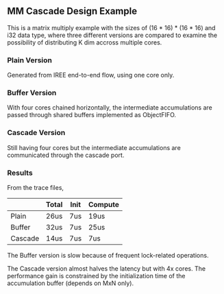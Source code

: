 <!---//===- README.md --------------------------*- Markdown -*-===//
//
// This file is licensed under the Apache License v2.0 with LLVM Exceptions.
// See https://llvm.org/LICENSE.txt for license information.
// SPDX-License-Identifier: Apache-2.0 WITH LLVM-exception
//
// Copyright (C) 2024, Advanced Micro Devices, Inc.
// 
//===----------------------------------------------------------------------===//-->

## MM Cascade Design Example
This is a matrix multiply example with the sizes of (16 * 16) * (16 * 16) and i32 data type, where three different versions are compared to examine the possibility of distributing K dim accross multiple cores.

### Plain Version<br>
Generated from IREE end-to-end flow, using one core only.

### Buffer Version<br>
With four cores chained horizontally, the intermediate accumulations are passed through shared buffers implemented as ObjectFIFO.

### Cascade Version<br>
Still having four cores but the intermediate accumulations are communicated through the cascade port.

### Results<br>
From the trace files, 

|         | Total | Init | Compute |
|---------|-------|------|---------|
| Plain   | 26us  | 7us  | 19us    |
| Buffer  | 32us  | 7us  | 25us    |
| Cascade | 14us  | 7us  | 7us     |

The Buffer version is slow because of frequent lock-related operations.

The Cascade version almost halves the latency but with 4x cores. The performance gain is constrained by the initialization time of the accumulation buffer (depends on MxN only).
